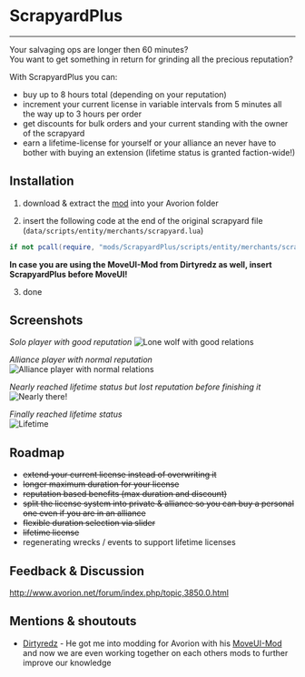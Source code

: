 # ScrapyardPlus
___
Your salvaging ops are longer then 60 minutes?  
You want to get something in return for grinding all the precious reputation?  

With ScrapyardPlus you can:
* buy up to 8 hours total (depending on your reputation)
* increment your current license in variable intervals from 5 minutes all the way up to 3 hours per order
* get discounts for bulk orders and your current standing with the owner of the scrapyard
* earn a lifetime-license for yourself or your alliance an never have to bother with buying an extension (lifetime status is granted faction-wide!)

## Installation
1. download & extract the [mod](https://github.com/ctcDNightmare/avorion-scrapyardplus/releases) into your Avorion folder

2. insert the following code at the end of the original scrapyard file (``data/scripts/entity/merchants/scrapyard.lua``)
```Lua
if not pcall(require, "mods/ScrapyardPlus/scripts/entity/merchants/scrapyard") then print("Failed to load ScrapyardPlus") end -- DNightmare/ScrapyardPlus
```  
**In case you are using the MoveUI-Mod from Dirtyredz as well, insert ScrapyardPlus before MoveUI!**
 
3. done

## Screenshots
*Solo player with good reputation*
![Lone wolf with good relations](https://i.imgur.com/hp9nsGU.jpg)  

*Alliance player with normal reputation*  
![Alliance player with normal relations](https://i.imgur.com/KU8JH3A.jpg)  

*Nearly reached lifetime status but lost reputation before finishing it*  
![Nearly there!](https://i.imgur.com/8amcRQZ.jpg)

*Finally reached lifetime status*  
![Lifetime](https://i.imgur.com/ZOsQhzt.jpg)

## Roadmap
- ~~extend your current license instead of overwriting it~~
- ~~longer maximum duration for your license~~
- ~~reputation based benefits (max duration and discount)~~
- ~~split the license system into private & alliance so you can buy a personal one even if you are in an alliance~~
- ~~flexible duration selection via slider~~
- ~~lifetime license~~
- regenerating wrecks / events to support lifetime licenses

## Feedback & Discussion
http://www.avorion.net/forum/index.php/topic,3850.0.html

## Mentions & shoutouts
- [Dirtyredz](https://github.com/dirtyredz) - He got me into modding for Avorion with his [MoveUI-Mod](http://www.avorion.net/forum/index.php/topic,3834.0.html) and now we are even working together on each others mods to further improve our knowledge